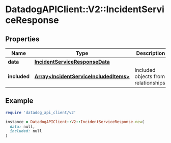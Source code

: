 # DatadogAPIClient::V2::IncidentServiceResponse

## Properties

| Name         | Type                                                                             | Description                          | Notes                |
| ------------ | -------------------------------------------------------------------------------- | ------------------------------------ | -------------------- |
| **data**     | [**IncidentServiceResponseData**](IncidentServiceResponseData.md)                |                                      |                      |
| **included** | [**Array&lt;IncidentServiceIncludedItems&gt;**](IncidentServiceIncludedItems.md) | Included objects from relationships. | [optional][readonly] |

## Example

```ruby
require 'datadog_api_client/v2'

instance = DatadogAPIClient::V2::IncidentServiceResponse.new(
  data: null,
  included: null
)
```
